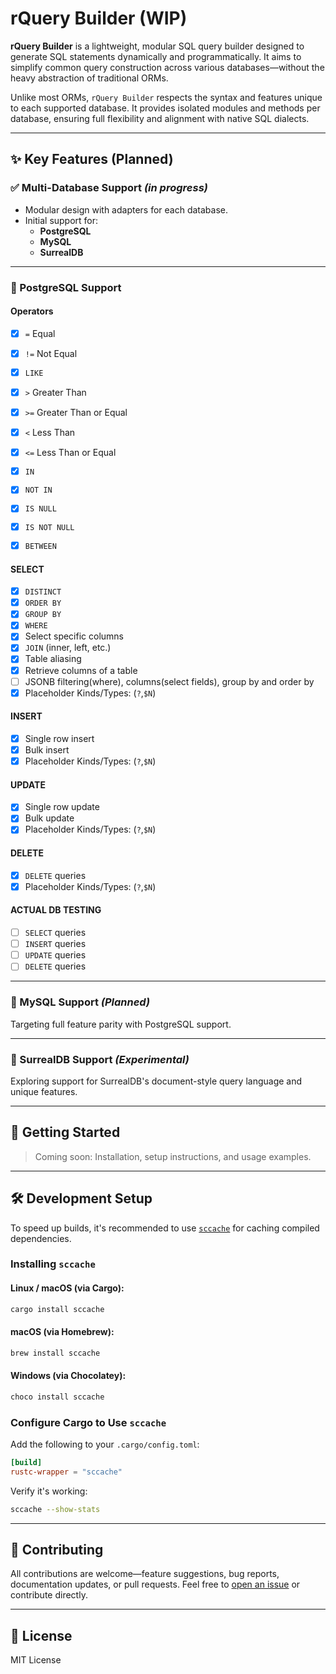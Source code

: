 # rQuery Builder (WIP)

**rQuery Builder** is a lightweight, modular SQL query builder designed to generate SQL statements dynamically and programmatically. It aims to simplify common query construction across various databases—without the heavy abstraction of traditional ORMs.

Unlike most ORMs, `rQuery Builder` respects the syntax and features unique to each supported database. It provides isolated modules and methods per database, ensuring full flexibility and alignment with native SQL dialects.

---

## ✨ Key Features (Planned)

### ✅ Multi-Database Support *(in progress)*

- Modular design with adapters for each database.
- Initial support for:
  - **PostgreSQL**
  - **MySQL**
  - **SurrealDB**

---

### 🐘 PostgreSQL Support

#### Operators
- [x] `=` Equal  
- [x] `!=` Not Equal  
- [x] `LIKE`  
- [x] `>` Greater Than  
- [x] `>=` Greater Than or Equal  
- [x] `<` Less Than  
- [x] `<=` Less Than or Equal  
- [x] `IN`  
- [x] `NOT IN`  
- [x] `IS NULL`  
- [x] `IS NOT NULL`  
- [x] `BETWEEN`  


#### SELECT
- [x] `DISTINCT`  
- [x] `ORDER BY`  
- [x] `GROUP BY`  
- [x] `WHERE`  
- [x] Select specific columns  
- [x] `JOIN` (inner, left, etc.)  
- [x] Table aliasing  
- [x] Retrieve columns of a table  
- [ ] JSONB filtering(where), columns(select fields), group by and order by
- [x] Placeholder Kinds/Types: (`?`,`$N`)

#### INSERT
- [x] Single row insert  
- [x] Bulk insert  
- [x] Placeholder Kinds/Types: (`?`,`$N`)

#### UPDATE
- [x] Single row update  
- [x] Bulk update  
- [x] Placeholder Kinds/Types: (`?`,`$N`)

#### DELETE
- [x] `DELETE` queries  
- [x] Placeholder Kinds/Types: (`?`,`$N`)

#### ACTUAL DB TESTING
- [ ] `SELECT` queries
- [ ] `INSERT` queries
- [ ] `UPDATE` queries
- [ ] `DELETE` queries

---

### 🐬 MySQL Support *(Planned)*

Targeting full feature parity with PostgreSQL support.

---

### 🧪 SurrealDB Support *(Experimental)*

Exploring support for SurrealDB's document-style query language and unique features.

---

## 🚀 Getting Started

> Coming soon: Installation, setup instructions, and usage examples.

---

## 🛠 Development Setup

To speed up builds, it's recommended to use [`sccache`](https://github.com/mozilla/sccache) for caching compiled dependencies.

### Installing `sccache`

#### Linux / macOS (via Cargo):
```bash
cargo install sccache
```

#### macOS (via Homebrew):
```bash
brew install sccache
```

#### Windows (via Chocolatey):
```powershell
choco install sccache
```

### Configure Cargo to Use `sccache`

Add the following to your `.cargo/config.toml`:

```toml
[build]
rustc-wrapper = "sccache"
```

Verify it's working:
```bash
sccache --show-stats
```

---

## 🤝 Contributing

All contributions are welcome—feature suggestions, bug reports, documentation updates, or pull requests. Feel free to [open an issue](https://github.com/your-repo/issues) or contribute directly.

---

## 📄 License

MIT License
